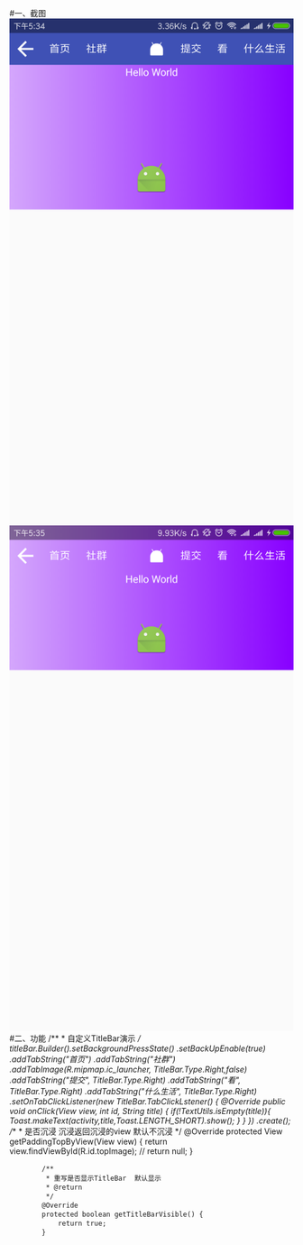 #一、截图
![](https://github.com/DomerJi/JBase/blob/master/app/pics/Screenshot_2018-01-25-17-34-24-153_com.jbase.help.png)
![](https://github.com/DomerJi/JBase/blob/master/app/pics/Screenshot_2018-01-25-17-35-03-643_com.jbase.help.png)
#二、功能
         /**
         * 自定义TitleBar演示
         */
        titleBar.Builder().setBackgroundPressState()
                .setBackUpEnable(true)
                .addTabString("首页")
                .addTabString("社群")
                .addTabImage(R.mipmap.ic_launcher, TitleBar.Type.Right,false)
                .addTabString("提交", TitleBar.Type.Right)
                .addTabString("看", TitleBar.Type.Right)
                .addTabString("什么生活", TitleBar.Type.Right)
                .setOnTabClickListener(new TitleBar.TabClickLstener() {
                    @Override
                    public void onClick(View view, int id, String title) {
                        if(!TextUtils.isEmpty(title)){
                            Toast.makeText(activity,title,Toast.LENGTH_SHORT).show();
                        }
                    }
                })
                .create();
            /**
            * 是否沉浸  沉浸返回沉浸的view  默认不沉浸
            */
          @Override
            protected View getPaddingTopByView(View view) {
                return view.findViewById(R.id.topImage);
        //        return null;
            }


            /**
             * 重写是否显示TitleBar  默认显示
             * @return
             */
            @Override
            protected boolean getTitleBarVisible() {
                return true;
            }

